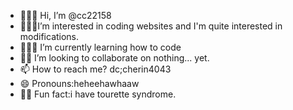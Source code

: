 - 👮🏿‍♀️ Hi, I’m @cc22158
- 👨🏿‍🌾I’m interested in coding websites and I'm quite interested in modifications.
- 👨🏿‍🌾 I’m currently learning how to code
- 🎅🏿 I’m looking to collaborate on nothing... yet.
- 📫 How to reach me? dc;cherin4043
- 😄 Pronouns:heheehawhaaw
- 👲🏿 Fun fact:i have tourette syndrome.

<!---
cc22158/cc22158 is a ✨ special ✨ repository because its `README.md` (this file) appears on your GitHub profile.
You can click the Preview link to take a look at your changes.
--->
